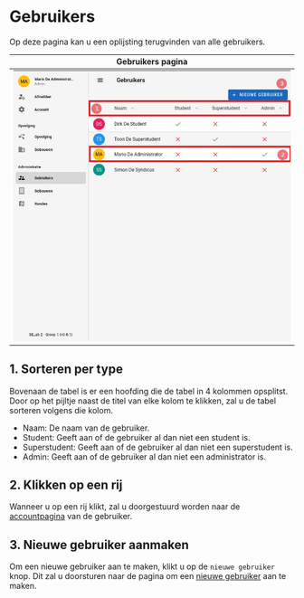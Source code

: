 # Gebruikers

Op deze pagina kan u een oplijsting terugvinden van alle gebruikers.

|                Gebruikers pagina                |
|:-----------------------------------------------:|
| ![](../../assets/administration/gebruikers.jpg) |

## 1. Sorteren per type
Bovenaan de tabel is er een hoofding die de tabel in 4 kolommen opsplitst.
Door op het pijltje naast de titel van elke kolom te klikken, zal u de tabel
sorteren volgens die kolom.

- Naam: De naam van de gebruiker.
- Student: Geeft aan of de gebruiker al dan niet een student is.
- Superstudent: Geeft aan of de gebruiker al dan niet een superstudent is.
- Admin: Geeft aan of de gebruiker al dan niet een administrator is.

## 2. Klikken op een rij
Wanneer u op een rij klikt, zal u doorgestuurd worden naar de [accountpagina](../account/account.md)
van de gebruiker.

## 3. Nieuwe gebruiker aanmaken
Om een nieuwe gebruiker aan te maken, klikt u op de `nieuwe gebruiker` knop. Dit zal u doorsturen
naar de pagina om een [nieuwe gebruiker](./create_gebruikers.md) aan te maken.
